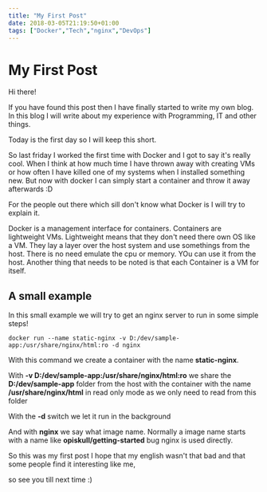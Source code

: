 ```yaml
---
title: "My First Post"
date: 2018-03-05T21:19:50+01:00
tags: ["Docker","Tech","nginx","DevOps"]
---
```


# My First Post

Hi there! 

If you have found this post then I have finally started to write my own blog. In this blog I will write about my experience with Programming, IT and other things.

Today is the first day so I will keep this short.

So last friday I worked the first time with Docker and I got to say it's really cool. When I think at how much time I have thrown away with creating VMs or how often I have killed one of my systems when I installed something new. But now with docker I can simply start a container and throw it away afterwards :D

For the people out there which sill don't know what Docker is I will try to explain it. 

Docker is a management interface for containers. Containers are lightweight VMs. Lightweight means that they don't need there own OS like a VM. They lay a layer over the host system and use somethings from the host. There is no need emulate the cpu or memory. YOu can use it from the host. Another thing that needs to be noted is that each Container is a VM for itself.


## A small example

In this small example we will try to get an nginx server to run in some simple steps!

`docker run --name static-nginx -v D:/dev/sample-app:/usr/share/nginx/html:ro -d nginx`

With this command we create a container with the name **static-nginx**.

With **-v D:/dev/sample-app:/usr/share/nginx/html:ro** we share the **D:/dev/sample-app** folder from the host with the container with the name **/usr/share/nginx/html** in read only mode as we only need to read from this folder

With the **-d** switch we let it run in the background

And with **nginx** we say what image name. Normally a image name starts with a name like  **opiskull/getting-started** bug nginx is used directly.



So this was my first post I hope that my english wasn't that bad and that some people find it interesting like me,

so see you till next time :)